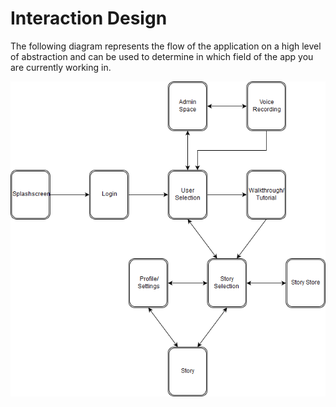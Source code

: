 # Interaction Design

The following diagram represents the flow of the application on a high level of abstraction and can be used to determine in which field of the app you are currently working in.

<p align="center">
  <img src="./.github/interaction_design.png" alt="Interaction Design">
</p>
